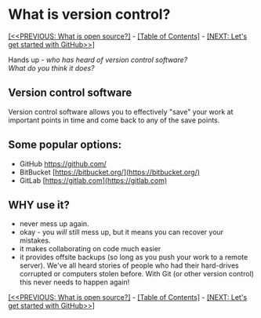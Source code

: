 # What is version control?

[[<<PREVIOUS: What is open source?]](01-what-is-open-source) -
[[Table of Contents]](index) - [[NEXT: Let's get started with GitHub>>]](practicalexercises/github/git-01-lets-get-started-with-github)

  Hands up - _who has heard of version control software?_  
  _What do you think it does?_

## Version control software

Version control software allows you to effectively "save" your work at important
 points in time and come back to any of the save points.

## Some popular options:

- GitHub https://github.com/
- BitBucket [https://bitbucket.org/](https://bitbucket.org/)
- GitLab [https://gitlab.com](https://gitlab.com)

## WHY use it?

- never mess up again.
- okay - you _will_ still mess up, but it means you can recover your mistakes.
- it makes collaborating on code much easier
- it provides offsite backups (so long as you push your work to a remote server). We've all heard stories of people who had their hard-drives corrupted or computers stolen before. With Git (or other version control) this never needs to happen again!

[[<<PREVIOUS: What is open source?]](01-what-is-open-source) -
[[Table of Contents]](index) - [[NEXT: Let's get started with GitHub>>]](practicalexercises/github/git-01-lets-get-started-with-github)
